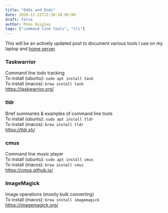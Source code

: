 ```yaml
---
title: "Odds and Ends"
date: 2020-12-22T22:30:38-05:00
draft: false
author: Mike Quigley
tags: ["command line tools", "cli"]
---
```

This will be an actively updated post to document various tools I use on my laptop and [home server](../home-server).  

### Taskwarrior
Command line todo tracking  
To install (ubuntu): `sudo apt install task`  
To install (macos): `brew install task`  
https://taskwarrior.org/  

### tldr
Brief summaries & examples of command line tools  
To install (ubuntu): `sudo apt install tldr`  
To install (macos): `brew install tldr`  
https://tldr.sh/  

### cmus
Command line music player  
To install (ubuntu): `sudo apt install cmus`  
To install (macos): `brew install cmus`  
https://cmus.github.io/  

### ImageMagick
Image operations (mostly bulk converting)  
To install (macos): `brew install imagemagick`  
https://imagemagick.org/  

